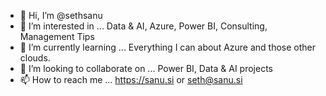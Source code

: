- 👋 Hi, I’m @sethsanu
- 👀 I’m interested in ... Data & AI, Azure, Power BI, Consulting, Management Tips
- 🌱 I’m currently learning ... Everything I can about Azure and those other clouds.
- 💞️ I’m looking to collaborate on ... Power BI, Data & AI projects 
- 📫 How to reach me ... https://sanu.si or seth@sanu.si 

<!---
sethsanu/sethsanu is a ✨ special ✨ repository because its `README.md` (this file) appears on your GitHub profile.
You can click the Preview link to take a look at your changes.
--->
